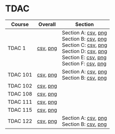 # TDAC

| Course | Overall | Section |
| ------ | ------- | ------- |
| TDAC 1 | [csv](https://github.com/UCSD-Historical-Enrollment-Data/2025Winter/blob/main/overall/TDAC%201.csv), [png](https://raw.githubusercontent.com/UCSD-Historical-Enrollment-Data/2025Winter/main/plot_overall/TDAC%201.png) | Section A: [csv](https://github.com/UCSD-Historical-Enrollment-Data/2025Winter/blob/main/section/TDAC%201_A.csv), [png](https://raw.githubusercontent.com/UCSD-Historical-Enrollment-Data/2025Winter/main/plot_section/TDAC%201_A.png)<br>Section B: [csv](https://github.com/UCSD-Historical-Enrollment-Data/2025Winter/blob/main/section/TDAC%201_B.csv), [png](https://raw.githubusercontent.com/UCSD-Historical-Enrollment-Data/2025Winter/main/plot_section/TDAC%201_B.png)<br>Section C: [csv](https://github.com/UCSD-Historical-Enrollment-Data/2025Winter/blob/main/section/TDAC%201_C.csv), [png](https://raw.githubusercontent.com/UCSD-Historical-Enrollment-Data/2025Winter/main/plot_section/TDAC%201_C.png)<br>Section D: [csv](https://github.com/UCSD-Historical-Enrollment-Data/2025Winter/blob/main/section/TDAC%201_D.csv), [png](https://raw.githubusercontent.com/UCSD-Historical-Enrollment-Data/2025Winter/main/plot_section/TDAC%201_D.png)<br>Section E: [csv](https://github.com/UCSD-Historical-Enrollment-Data/2025Winter/blob/main/section/TDAC%201_E.csv), [png](https://raw.githubusercontent.com/UCSD-Historical-Enrollment-Data/2025Winter/main/plot_section/TDAC%201_E.png)<br>Section F: [csv](https://github.com/UCSD-Historical-Enrollment-Data/2025Winter/blob/main/section/TDAC%201_F.csv), [png](https://raw.githubusercontent.com/UCSD-Historical-Enrollment-Data/2025Winter/main/plot_section/TDAC%201_F.png) |
| TDAC 101 | [csv](https://github.com/UCSD-Historical-Enrollment-Data/2025Winter/blob/main/overall/TDAC%20101.csv), [png](https://raw.githubusercontent.com/UCSD-Historical-Enrollment-Data/2025Winter/main/plot_overall/TDAC%20101.png) | Section A: [csv](https://github.com/UCSD-Historical-Enrollment-Data/2025Winter/blob/main/section/TDAC%20101_A.csv), [png](https://raw.githubusercontent.com/UCSD-Historical-Enrollment-Data/2025Winter/main/plot_section/TDAC%20101_A.png)<br>Section B: [csv](https://github.com/UCSD-Historical-Enrollment-Data/2025Winter/blob/main/section/TDAC%20101_B.csv), [png](https://raw.githubusercontent.com/UCSD-Historical-Enrollment-Data/2025Winter/main/plot_section/TDAC%20101_B.png) |
| TDAC 102 | [csv](https://github.com/UCSD-Historical-Enrollment-Data/2025Winter/blob/main/overall/TDAC%20102.csv), [png](https://raw.githubusercontent.com/UCSD-Historical-Enrollment-Data/2025Winter/main/plot_overall/TDAC%20102.png) |  |
| TDAC 108 | [csv](https://github.com/UCSD-Historical-Enrollment-Data/2025Winter/blob/main/overall/TDAC%20108.csv), [png](https://raw.githubusercontent.com/UCSD-Historical-Enrollment-Data/2025Winter/main/plot_overall/TDAC%20108.png) |  |
| TDAC 111 | [csv](https://github.com/UCSD-Historical-Enrollment-Data/2025Winter/blob/main/overall/TDAC%20111.csv), [png](https://raw.githubusercontent.com/UCSD-Historical-Enrollment-Data/2025Winter/main/plot_overall/TDAC%20111.png) |  |
| TDAC 115 | [csv](https://github.com/UCSD-Historical-Enrollment-Data/2025Winter/blob/main/overall/TDAC%20115.csv), [png](https://raw.githubusercontent.com/UCSD-Historical-Enrollment-Data/2025Winter/main/plot_overall/TDAC%20115.png) |  |
| TDAC 122 | [csv](https://github.com/UCSD-Historical-Enrollment-Data/2025Winter/blob/main/overall/TDAC%20122.csv), [png](https://raw.githubusercontent.com/UCSD-Historical-Enrollment-Data/2025Winter/main/plot_overall/TDAC%20122.png) | Section A: [csv](https://github.com/UCSD-Historical-Enrollment-Data/2025Winter/blob/main/section/TDAC%20122_A.csv), [png](https://raw.githubusercontent.com/UCSD-Historical-Enrollment-Data/2025Winter/main/plot_section/TDAC%20122_A.png)<br>Section B: [csv](https://github.com/UCSD-Historical-Enrollment-Data/2025Winter/blob/main/section/TDAC%20122_B.csv), [png](https://raw.githubusercontent.com/UCSD-Historical-Enrollment-Data/2025Winter/main/plot_section/TDAC%20122_B.png) |
